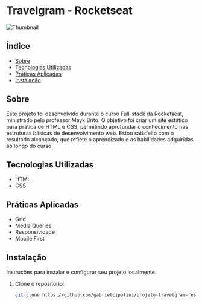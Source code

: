 # Travelgram - Rocketseat
![Thumbnail](https://github.com/user-attachments/assets/4b7ca87e-1ee5-495c-ad60-b9e987f91308)


## Índice

- [Sobre](#sobre)
- [Tecnologias Utilizadas](#tecnologias-utilizadas)
- [Práticas Aplicadas](#práticas-aplicadas)
- [Instalação](#instalação)


## Sobre

Este projeto foi desenvolvido durante o curso Full-stack da Rocketseat, ministrado pelo professor Mayk Brito. O objetivo foi criar um site estático para prática de HTML e CSS, permitindo aprofundar o conhecimento nas estruturas básicas de desenvolvimento web. Estou satisfeito com o resultado alcançado, que reflete o aprendizado e as habilidades adquiridas ao longo do curso.

## Tecnologias Utilizadas
- HTML
- CSS

## Práticas Aplicadas
- Grid
- Media Queries
- Responsividade
- Mobile First

## Instalação

Instruções para instalar e configurar seu projeto localmente.

1. Clone o repositório:
   ```bash
   git clone https://github.com/gabrielcipolini/projeto-travelgram-responsive.git
